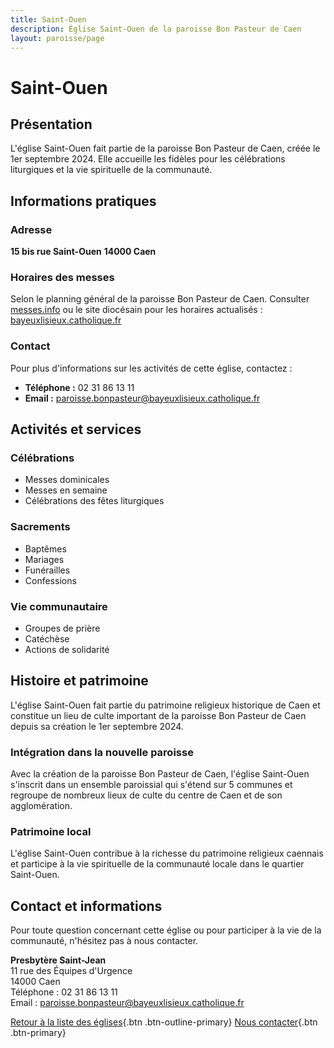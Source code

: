 ```yaml
---
title: Saint-Ouen
description: Église Saint-Ouen de la paroisse Bon Pasteur de Caen
layout: paroisse/page
---
```


# Saint-Ouen

## Présentation

L'église Saint-Ouen fait partie de la paroisse Bon Pasteur de Caen, créée le 1er septembre 2024. Elle accueille les fidèles pour les célébrations liturgiques et la vie spirituelle de la communauté.

## Informations pratiques

### Adresse
**15 bis rue Saint-Ouen**
**14000 Caen**

### Horaires des messes
Selon le planning général de la paroisse Bon Pasteur de Caen.
Consulter [messes.info](https://messes.info) ou le site diocésain pour les horaires actualisés :
[bayeuxlisieux.catholique.fr](https://bayeuxlisieux.catholique.fr/paroisses/bon-pasteur-de-caen/horaires-des-messes/)

### Contact
Pour plus d'informations sur les activités de cette église, contactez :
- **Téléphone :** 02 31 86 13 11
- **Email :** paroisse.bonpasteur@bayeuxlisieux.catholique.fr

## Activités et services

### Célébrations
- Messes dominicales
- Messes en semaine
- Célébrations des fêtes liturgiques

### Sacrements
- Baptêmes
- Mariages
- Funérailles
- Confessions

### Vie communautaire
- Groupes de prière
- Catéchèse
- Actions de solidarité

## Histoire et patrimoine

L'église Saint-Ouen fait partie du patrimoine religieux historique de Caen et constitue un lieu de culte important de la paroisse Bon Pasteur de Caen depuis sa création le 1er septembre 2024.

### Intégration dans la nouvelle paroisse
Avec la création de la paroisse Bon Pasteur de Caen, l'église Saint-Ouen s'inscrit dans un ensemble paroissial qui s'étend sur 5 communes et regroupe de nombreux lieux de culte du centre de Caen et de son agglomération.

### Patrimoine local
L'église Saint-Ouen contribue à la richesse du patrimoine religieux caennais et participe à la vie spirituelle de la communauté locale dans le quartier Saint-Ouen.

## Contact et informations

Pour toute question concernant cette église ou pour participer à la vie de la communauté, n'hésitez pas à nous contacter.

**Presbytère Saint-Jean**  
11 rue des Équipes d'Urgence  
14000 Caen  
Téléphone : 02 31 86 13 11  
Email : paroisse.bonpasteur@bayeuxlisieux.catholique.fr

[Retour à la liste des églises](/Les-églises){.btn .btn-outline-primary}
[Nous contacter](/infos/contact){.btn .btn-primary}
